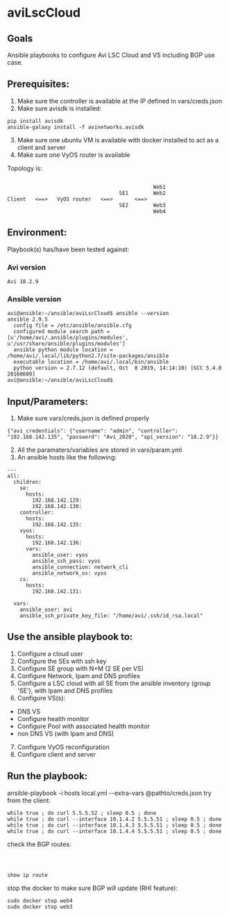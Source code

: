 # aviLscCloud

## Goals
Ansible playbooks to configure Avi LSC Cloud and VS including BGP use case.

## Prerequisites:
1. Make sure the controller is available at the IP defined in vars/creds.json
2. Make sure avisdk is installed:
```
pip install avisdk
ansible-galaxy install -f avinetworks.avisdk
```
3. Make sure one ubuntu VM is available with docker installed to act as a client and server
4. Make sure one VyOS router is available

Topology is:
```

                                               Web1
                                    SE1        Web2
Client   <==>   VyOS router   <==>       <==>
                                    SE2        Web3
                                               Web4
```

## Environment:

Playbook(s) has/have been tested against:

### Avi version

```
Avi 18.2.9
```

### Ansible version

```
avi@ansible:~/ansible/aviLscCloud$ ansible --version
ansible 2.9.5
  config file = /etc/ansible/ansible.cfg
  configured module search path = [u'/home/avi/.ansible/plugins/modules', u'/usr/share/ansible/plugins/modules']
  ansible python module location = /home/avi/.local/lib/python2.7/site-packages/ansible
  executable location = /home/avi/.local/bin/ansible
  python version = 2.7.12 (default, Oct  8 2019, 14:14:10) [GCC 5.4.0 20160609]
avi@ansible:~/ansible/aviLscCloud$
```

## Input/Parameters:

1. Make sure vars/creds.json is defined properly
```
{"avi_credentials": {"username": "admin", "controller": "192.168.142.135", "password": "Avi_2020", "api_version": "18.2.9"}}

```
2. All the paramaters/variables are stored in vars/param.yml
3. An ansible hosts like the following:
```
---
all:
  children:
    se:
      hosts:
        192.168.142.129:
        192.168.142.130:
    controller:
      hosts:
        192.168.142.135:
    vyos:
      hosts:
        192.168.142.136:
      vars:
        ansible_user: vyos
        ansible_ssh_pass: vyos
        ansible_connection: network_cli
        ansible_network_os: vyos
    cs:
      hosts:
        192.168.142.131:

  vars:
    ansible_user: avi
    ansible_ssh_private_key_file: "/home/avi/.ssh/id_rsa.local"
```


## Use the ansible playbook to:
1. Configure a cloud user
2. Configure the SEs with ssh key
3. Configure SE group with N+M (2 SE per VS)
4. Configure Network, Ipam and DNS profiles
5. Configure a LSC cloud with all SE from the ansible inventory (group 'SE'), with Ipam and DNS profiles
6. Configure VS(s):
- DNS VS
- Configure health monitor
- Configure Pool with associated health monitor
- non DNS VS (with Ipam and DNS)
7. Configure VyOS reconfiguration
8. Configure client and server

## Run the playbook:
ansible-playbook -i hosts local.yml --extra-vars @pathto/creds.json
try from the client:
```
while true ; do curl 5.5.5.52 ; sleep 0.5 ; done
while true ; do curl --interface 10.1.4.2 5.5.5.51 ; sleep 0.5 ; done
while true ; do curl --interface 10.1.4.3 5.5.5.51 ; sleep 0.5 ; done
while true ; do curl --interface 10.1.4.4 5.5.5.51 ; sleep 0.5 ; done
```
check the BGP routes:
```



show ip route
```
stop the docker to make sure BGP will update (RHI feature):
```
sudo docker stop web4
sudo docker stop web3
```
